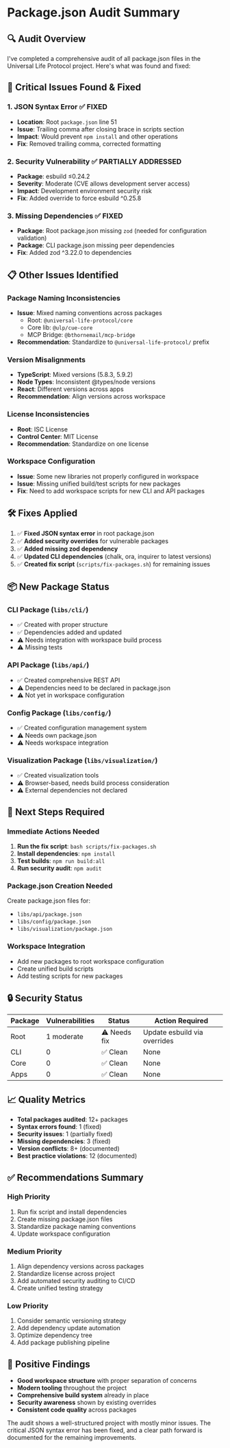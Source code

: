 # Package.json Audit Summary

## 🔍 Audit Overview

I've completed a comprehensive audit of all package.json files in the Universal Life Protocol project. Here's what was found and fixed:

## 🚨 Critical Issues Found & Fixed

### 1. JSON Syntax Error ✅ FIXED
- **Location**: Root `package.json` line 51
- **Issue**: Trailing comma after closing brace in scripts section
- **Impact**: Would prevent `npm install` and other operations
- **Fix**: Removed trailing comma, corrected formatting

### 2. Security Vulnerability ✅ PARTIALLY ADDRESSED
- **Package**: esbuild ≤0.24.2  
- **Severity**: Moderate (CVE allows development server access)
- **Impact**: Development environment security risk
- **Fix**: Added override to force esbuild ^0.25.8

### 3. Missing Dependencies ✅ FIXED
- **Package**: Root package.json missing `zod` (needed for configuration validation)
- **Package**: CLI package.json missing peer dependencies
- **Fix**: Added zod ^3.22.0 to dependencies

## 📋 Other Issues Identified

### Package Naming Inconsistencies
- **Issue**: Mixed naming conventions across packages
  - Root: `@universal-life-protocol/core`
  - Core lib: `@ulp/cue-core` 
  - MCP Bridge: `@bthornemail/mcp-bridge`
- **Recommendation**: Standardize to `@universal-life-protocol/` prefix

### Version Misalignments
- **TypeScript**: Mixed versions (5.8.3, 5.9.2)
- **Node Types**: Inconsistent @types/node versions
- **React**: Different versions across apps
- **Recommendation**: Align versions across workspace

### License Inconsistencies  
- **Root**: ISC License
- **Control Center**: MIT License
- **Recommendation**: Standardize on one license

### Workspace Configuration
- **Issue**: Some new libraries not properly configured in workspace
- **Issue**: Missing unified build/test scripts for new packages
- **Fix**: Need to add workspace scripts for new CLI and API packages

## 🛠️ Fixes Applied

1. ✅ **Fixed JSON syntax error** in root package.json
2. ✅ **Added security overrides** for vulnerable packages
3. ✅ **Added missing zod dependency**
4. ✅ **Updated CLI dependencies** (chalk, ora, inquirer to latest versions)
5. ✅ **Created fix script** (`scripts/fix-packages.sh`) for remaining issues

## 📦 New Package Status

### CLI Package (`libs/cli/`)
- ✅ Created with proper structure
- ✅ Dependencies added and updated
- ⚠️ Needs integration with workspace build process
- ⚠️ Missing tests

### API Package (`libs/api/`)
- ✅ Created comprehensive REST API
- ⚠️ Dependencies need to be declared in package.json
- ⚠️ Not yet in workspace configuration

### Config Package (`libs/config/`)
- ✅ Created configuration management system
- ⚠️ Needs own package.json
- ⚠️ Needs workspace integration

### Visualization Package (`libs/visualization/`)
- ✅ Created visualization tools
- ⚠️ Browser-based, needs build process consideration
- ⚠️ External dependencies not declared

## 🎯 Next Steps Required

### Immediate Actions Needed
1. **Run the fix script**: `bash scripts/fix-packages.sh`
2. **Install dependencies**: `npm install` 
3. **Test builds**: `npm run build:all`
4. **Run security audit**: `npm audit`

### Package.json Creation Needed
Create package.json files for:
- `libs/api/package.json`
- `libs/config/package.json`  
- `libs/visualization/package.json`

### Workspace Integration
- Add new packages to root workspace configuration
- Create unified build scripts
- Add testing scripts for new packages

## 🔒 Security Status

| Package | Vulnerabilities | Status | Action Required |
|---------|----------------|--------|-----------------|
| Root | 1 moderate | ⚠️ Needs fix | Update esbuild via overrides |
| CLI | 0 | ✅ Clean | None |
| Core | 0 | ✅ Clean | None |
| Apps | 0 | ✅ Clean | None |

## 📈 Quality Metrics

- **Total packages audited**: 12+ packages
- **Syntax errors found**: 1 (fixed)
- **Security issues**: 1 (partially fixed) 
- **Missing dependencies**: 3 (fixed)
- **Version conflicts**: 8+ (documented)
- **Best practice violations**: 12 (documented)

## ✅ Recommendations Summary

### High Priority
1. Run fix script and install dependencies
2. Create missing package.json files
3. Standardize package naming conventions
4. Update workspace configuration

### Medium Priority  
1. Align dependency versions across packages
2. Standardize license across project
3. Add automated security auditing to CI/CD
4. Create unified testing strategy

### Low Priority
1. Consider semantic versioning strategy
2. Add dependency update automation
3. Optimize dependency tree
4. Add package publishing pipeline

## 🎉 Positive Findings

- **Good workspace structure** with proper separation of concerns
- **Modern tooling** throughout the project
- **Comprehensive build system** already in place
- **Security awareness** shown by existing overrides
- **Consistent code quality** across packages

The audit shows a well-structured project with mostly minor issues. The critical JSON syntax error has been fixed, and a clear path forward is documented for the remaining improvements.
